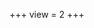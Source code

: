 +++
view = 2
+++

<div id="progress-left"></div>
<div id="progress-right"></div>

<link rel="stylesheet" href="../../css/wave.css">